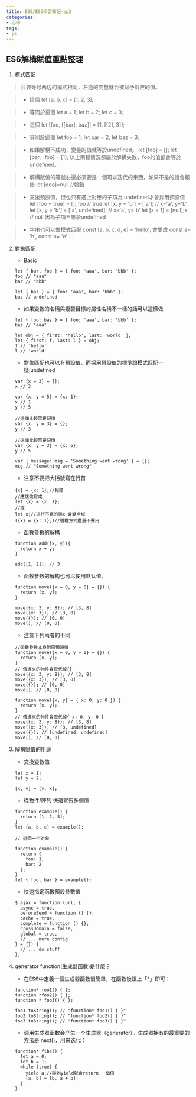 ```yaml
---
title: ES5/ES6學習筆記-ep2
categories: 
- 心得
tags:
- js
---
```





## ES6解構賦值重點整理
1. 模式匹配：
> 只要等号两边的模式相同，左边的变量就会被赋予对应的值。

> - 這個
    let [a, b, c] = [1, 2, 3];

> - 等同於這個
    let a = 1;
    let b = 2;
    let c = 3;
    
> - 這個
    let [foo, [[bar], baz]] = [1, [[2], 3]];

> - 等同於這個
    let foo = 1;
    let bar = 2;
    let baz = 3;

> - 如果解構不成功，變量的值就等於undefined。
    let [foo] = [];
    let [bar，foo] = [1];
    以上兩種情況都屬於解構失敗，foo的值都會等於undefined。
    
> - 解構賦值的等號右邊必須要是一個可以迭代的東西，如果不是的話會報錯
    let [qoo]=null //報錯
    
> - 支援預設值，但也只有遇上對應的子項為 undefined才會採用預設值
    let [foo = true] = [];
    foo // true
    let [x, y = 'b'] = ['a']; // x='a', y='b'
    let [x, y = 'b'] = ['a', undefined]; // x='a', y='b'
    let [x = 1] = [null];x // null 因為子項不等於undefined

> - 字串也可以做模式匹配
    const [a, b, c, d, e] = 'hello';
    會變成
    const a= 'h',
    const b= 'e'
    ...

2. 對象匹配
    - Basic
    ```javascript=
    let { bar, foo } = { foo: 'aaa', bar: 'bbb' };
    foo // "aaa"
    bar // "bbb"

    let { baz } = { foo: 'aaa', bar: 'bbb' };
    baz // undefined
    ```
    - 如果變數的名稱與複製目標的屬性名稱不一樣的話可以這樣做
    ```javascript=
    let { foo: baz } = { foo: 'aaa', bar: 'bbb' };
    baz // "aaa"

    let obj = { first: 'hello', last: 'world' };
    let { first: f, last: l } = obj;
    f // 'hello'
    l // 'world'
    ```
    - 對象匹配也可以有預設值，而採用預設值的標準跟模式匹配一樣:undefined
    ```javascript=
    var {x = 3} = {};
    x // 3

    var {x, y = 5} = {x: 1};
    x // 1
    y // 5

    //這個比較需要記憶
    var {x: y = 3} = {};
    y // 3

    //這個比較需要記憶
    var {x: y = 3} = {x: 5};
    y // 5

    var { message: msg = 'Something went wrong' } = {};
    msg // "Something went wrong"
    ```
    - 注意不要把大括號寫在行首
    ```javascript=
    {x} = {x: 1};//報錯
    //應該改寫成
    let {x} = {x: 1};
    //或
    let x;//這行不寫的話x 會變全域
    ({x} = {x: 1};)//這種方式盡量不要用
    ```
    - 函數參數的解構
    ```javascript=
    function add([x, y]){
      return x + y;
    }

    add([1, 2]); // 3
    ```
    
    - 函数参数的解构也可以使用默认值。
    ```javascript=
    function move({x = 0, y = 0} = {}) {
      return [x, y];
    }

    move({x: 3, y: 8}); // [3, 8]
    move({x: 3}); // [3, 0]
    move({}); // [0, 0]
    move(); // [0, 0]
    ```
    - 注意下列兩者的不同
    ```javascript=
    //函數參數本身附帶預設值
    function move({x = 0, y = 0} = {}) {
      return [x, y];
    }
    // 傳進來的物件會取代掉{}
    move({x: 3, y: 8}); // [3, 8]
    move({x: 3}); // [3, 0]
    move({}); // [0, 0]
    move(); // [0, 0]
    ```
    
    ```javascript=
    function move({x, y} = { x: 0, y: 0 }) {
      return [x, y];
    }
    // 傳進來的物件會取代掉{ x: 0, y: 0 }
    move({x: 3, y: 8}); // [3, 8]
    move({x: 3}); // [3, undefined]
    move({}); // [undefined, undefined]
    move(); // [0, 0]
    ```
3. 解構賦值的用途
    - 交換變數值
    ```javascript=
    let x = 1;
    let y = 2;

    [x, y] = [y, x];
    ```
    - 從物件/陣列 快速宣告多個值
    ```javascript=
    function example() {
      return [1, 2, 3];
    }
    let [a, b, c] = example();

    // 返回一个对象

    function example() {
      return {
        foo: 1,
        bar: 2
      };
    }
    let { foo, bar } = example();
    ```
    
    - 快速指定函數預設參數值
    ```javascript=
    $.ajax = function (url, {
      async = true,
      beforeSend = function () {},
      cache = true,
      complete = function () {},
      crossDomain = false,
      global = true,
      // ... more config
    } = {}) {
      // ... do stuff
    };
    ```
4. generator function(生成器函數)是什麼？

    - 在ES6中定義一個生成器函數很簡單，在函數後跟上「*」即可：

    ```
    function* foo1() { };
    function *foo2() { };
    function * foo3() { };

    foo1.toString(); // "function* foo1() { }"
    foo2.toString(); // "function* foo2() { }"
    foo3.toString(); // "function* foo3() { }"

    ```
    - 调用生成器函数会产生一个生成器（generator）。生成器拥有的最重要的方法是 next()，用来迭代：
    ```javascript=
    function* fibs() {
      let a = 0;
      let b = 1;
      while (true) {
        yield a;//碰到yield就會return 一個值
        [a, b] = [b, a + b];
      }
    }
    ```

